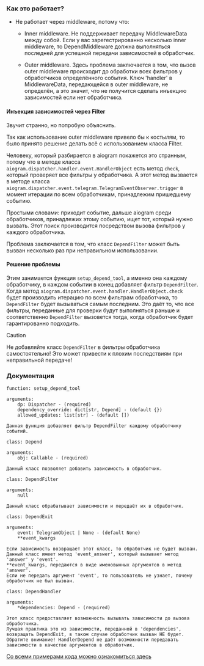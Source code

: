 ### Как это работает?

- Не работает через middleware, потому что:

    - Inner middleware. Не поддерживает передачу MiddlewareData между собой. Если у вас зарегестрированно несколько inner middleware, то DependMiddleware должна выполняться последней для успешной передачи зависимостей в обработчик.

    - Outer middleware. Здесь проблема заключается в том, что вызов outer middleware происходит до обработки всех фильтров у обработчиков определённого события. Ключ 'handler' в MiddlewareData, передающейся в outer middleware, не определён, а это значит, что не получится сделать инъекцию зависимостей если нет обработчика.

#### Инъекция зависимостей через Filter

Звучит странно, но попробую объяснить.

Так как использование outer middleware привело бы к костылям, то было принято решение делать всё с использованием класса Filter.

Человеку, который разбирается в aiogram покажется это странным, потому что в методе класса `aiogram.dispatcher.handler.event.HandlerObject` есть метод `check`, который проверяет все фильтры у обработчика. А этот метод вызвается в методе класса `aiogram.dispatcher.event.telegram.TelegramEventObserver.trigger` в момент итерации по всем обработчикам, принадлежим пришедшему событию.

Простыми словами: приходит событие, дальше aiogram среди обработчиков, принадлежих этому событию, ищет тот, который нужно вызвать. Этот поиск производится посредством вызова фильтров у каждого обработчика.

Проблема заключается в том, что класс `DependFilter` может быть вызван несколько раз при неправильном использовании. 

#### Решение проблемы

Этим занимается функция `setup_depend_tool`, а именно она каждому обработчику, в каждом событии в конец добавляет фильтр `DependFilter`. Когда метод `aiogram.dispatcher.event.handler.HandlerObject.check` будет производить итерацию по всем фильтрам обработчика, то `DependFilter` будет вызываться самым последним. Это даёт то, что все фильтры, переданные для проверки будут выполняться раньше и соответственно `DependFilter` вызовется тогда, когда обработчик будет гарантированно подходить.


> [!CAUTION]
> Не добавляйте класс `DependFilter` в фильтры обработчика самостоятельно! 
> Это может привести к плохим последствиям при неправильной передаче!


### Документация


`function: setup_depend_tool`

    arguments: 
        dp: Dispatcher - (required)
        dependency_override: dict[str, Depend] - (default {})
        allowed_updates: list[str] - (default [])

    Данная функция добавляет фильтр DependFilter каждому обработчику событий.


`class: Depend`

    arguments: 
        obj: Callable - (required)

    Данный класс позволяет добавить зависимость в обработчик.


`class: DependFilter`
    
    arguments:
        null

    Данный класс обрабатывает зависимости и передаёт их в обработчик. 


`class: DependExit`

    arguments:
        event: TelegramObject | None - (default None)
        **event_kwargs

    Если зависимость возвращает этот класс, то обработчик не будет вызван. 
    Данный класс имеет метод 'event_answer', который вызывает метод 'answer' у 'event'. 
    **event_kwargs, передаются в виде именовынных аргументов в метод 'answer'. 
    Если не передать аргумент 'event', то пользователь не узнает, почему обработчик не был вызван.


`class: DependHandler`

    arguments:
        *dependencies: Depend - (required)

    Этот класс предоставляет возможность вызывать зависимости до вызова обработчика. 
    Лучшая практика это из зависимости, переданной в 'dependencies', возвращать DependExit, в таком случае обработчик вызван НЕ будет. 
    Обратите внимание! HandlerDepend не даёт возможности передавать зависимости в качестве аргументов в обработчик.


[Со всеми примерами кода можно ознакомиться здесь](https://github.com/shayzi3/aiogram_tool/blob/master/examples/depend/)